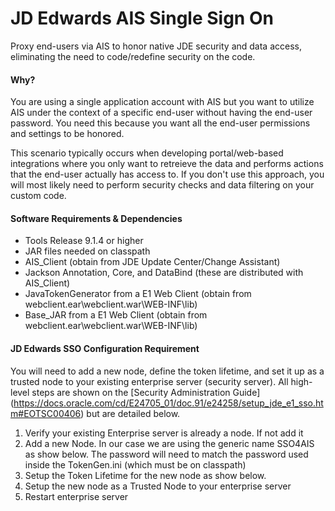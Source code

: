 # JD Edwards AIS Single Sign On

 Proxy end-users via AIS to honor native JDE security and data access, eliminating the need to code/redefine security on the code.
 
#### Why?
 You are using a single application account with AIS but you want to utilize AIS under the context of a specific end-user without having the end-user password. You need this because you want all the end-user permissions and settings to be honored.
 
 This scenario typically occurs when developing portal/web-based integrations where you only want to retreieve the data and performs actions that the end-user actually has access to. If you don't use this approach, you will most likely need to perform security checks and data filtering on your custom code.
 

#### Software Requirements & Dependencies
 - Tools Release 9.1.4 or higher
 - JAR files needed on classpath
  - AIS_Client (obtain from JDE Update Center/Change Assistant)
  - Jackson Annotation, Core, and DataBind (these are distributed with AIS_Client)
  - JavaTokenGenerator from a E1 Web Client (obtain from webclient.ear\webclient.war\WEB-INF\lib)
  - Base_JAR from a E1 Web Client (obtain from webclient.ear\webclient.war\WEB-INF\lib)

#### JD Edwards SSO Configuration Requirement
 You will need to add a new node, define the token lifetime, and set it up as a trusted node to your existing enterprise server (security server). All high-level steps are shown on the  [Security Administration Guide] (https://docs.oracle.com/cd/E24705_01/doc.91/e24258/setup_jde_e1_sso.htm#EOTSC00406) but are detailed below.
 
 1) Verify your existing Enterprise server is already a node. If not add it
 2) Add a new Node. In our case we are using the generic name SSO4AIS as show below. The password will need to match the password used inside the TokenGen.ini (which must be on classpath)
 3) Setup the Token Lifetime for the new node as show below.
 4) Setup the new node as a Trusted Node to your enterprise server
 5) Restart enterprise server
 

